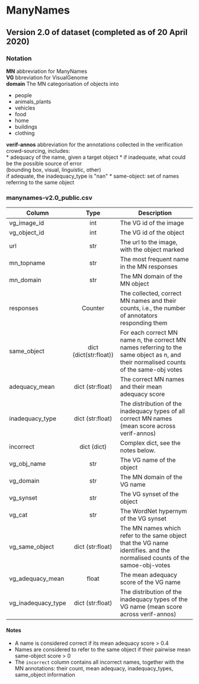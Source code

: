 
# ManyNames

## Version 2.0 of dataset (completed as of 20 April 2020)

### Notation
**MN** abbreviation for ManyNames  
**VG** bbreviation for VisualGenome  
**domain** The MN categorisation of objects into  
   * people
   * animals_plants
   * vehicles
   * food
   * home
   * buildings
   * clothing
   
**verif-annos** abbreviation for the annotations collected in the verification crowd-sourcing, includes:  
    * adequacy of the name, given a target object
    * if inadequate, what could be the possible source of error  
        (bounding box, visual, linguistic, other)  
        if adequate, the inadequacy_type is "nan"
    * same-object: set of names referring to the same object

### manynames-v2.0_public.csv

| Column | Type | Description | 
| -------- | :-------: | -------- |
| vg_image_id | int | The VG id of the image |
| vg_object_id | int | The VG id of the object |
| url | str | The url to the image, with the object marked | 
| mn_topname | str | The most frequent name in the MN responses |
| mn_domain | str | The MN domain of the MN object |
| responses | Counter | The collected, correct MN names and their counts, i.e., the number of annotators responding them | 
| same_object | dict (dict(str:float)) | For each correct MN name n, the correct MN names referring to the same object as n, and their normalised counts of the same-obj votes |
| adequacy_mean | dict (str:float) | The correct MN names and their mean adequacy score |
| inadequacy_type | dict (str:float) | The distribution of the inadequacy types of all correct MN names (mean score across verif-annos) |
| incorrect | dict (dict) | Complex dict, see the notes below. | 
| vg_obj_name | str | The VG name of the object |
| vg_domain | str | The MN domain of the VG name |
| vg_synset | str | The VG synset of the object |
| vg_cat | str | The WordNet hypernym of the VG synset |
| vg_same_object | dict (str:float) | The MN names which refer to the same object that the VG name identifies. and the normalised counts of the samoe-obj-votes |
| vg_adequacy_mean | float | The mean adequacy score of the VG name |
| vg_inadequacy_type | dict (str:float)| The distribution of the inadequacy types of the VG name (mean score across verif-annos) |


#### Notes
   * A name is considered correct if its mean adequacy score > 0.4
   * Names are considered to refer to the same object if their pairwise mean same-object score > 0
   * The `incorrect` column contains all incorrect names, together with the MN annotations: their count, mean adequacy, inadequacy_types, same_object information
